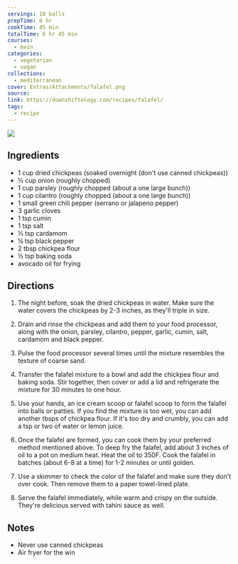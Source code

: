 ```yaml
---
servings: 18 balls
prepTime: 6 hr
cookTime: 45 min
totalTime: 6 hr 45 min
courses:
  - main
categories:
  - vegetarian
  - vegan
collections:
  - mediterranean
cover: Extras/Attachments/falafel.png
source:
link: https://downshiftology.com/recipes/falafel/
tags:
  - recipe
---
```


![](Extras/Attachments/falafel.png)


## Ingredients

- 1 cup dried chickpeas (soaked overnight (don't use canned chickpeas))
- ½ cup onion (roughly chopped)
- 1 cup parsley (roughly chopped (about a one large bunch))
- 1 cup cilantro (roughly chopped (about a one large bunch))
- 1 small green chili pepper (serrano or jalapeno pepper)
- 3 garlic cloves
- 1 tsp cumin
- 1 tsp salt
- ½ tsp cardamom
- ¼ tsp black pepper
- 2 tbsp chickpea flour
- ½ tsp baking soda
- avocado oil for frying


## Directions

1. The night before, soak the dried chickpeas in water. Make sure the water covers the chickpeas by 2-3 inches, as they'll triple in size.

2. Drain and rinse the chickpeas and add them to your food processor, along with the onion, parsley, cilantro, pepper, garlic, cumin, salt, cardamom and black pepper.

3. Pulse the food processor several times until the mixture resembles the texture of coarse sand.

4. Transfer the falafel mixture to a bowl and add the chickpea flour and baking soda. Stir together, then cover or add a lid and refrigerate the mixture for 30 minutes to one hour.

5. Use your hands, an ice cream scoop or falafel scoop to form the falafel into balls or patties. If you find the mixture is too wet, you can add another tbsps of chickpea flour. If it's too dry and crumbly, you can add a tsp or two of water or lemon juice.

6. Once the falafel are formed, you can cook them by your preferred method mentioned above. To deep fry the falafel, add about 3 inches of oil to a pot on medium heat. Heat the oil to 350F. Cook the falafel in batches (about 6-8 at a time) for 1-2 minutes or until golden.

7. Use a skimmer to check the color of the falafel and make sure they don't over cook. Then remove them to a paper towel-lined plate.

8. Serve the falafel immediately, while warm and crispy on the outside. They're delicious served with tahini sauce as well.


## Notes

- Never use canned chickpeas
- Air fryer for the win
